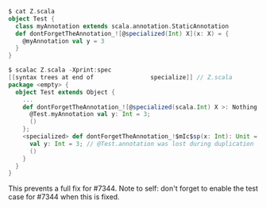 ```scala
$ cat Z.scala 
object Test {
  class myAnnotation extends scala.annotation.StaticAnnotation
  def dontForgetTheAnnotation_![@specialized(Int) X](x: X) = {
    @myAnnotation val y = 3
  }
}

$ scalac Z.scala -Xprint:spec
[[syntax trees at end of                specialize]] // Z.scala
package <empty> {
  object Test extends Object {
    ...
    def dontForgetTheAnnotation_![@specialized(scala.Int) X >: Nothing <: Any](x: X): Unit = {
      @Test.myAnnotation val y: Int = 3;
      ()
    };
    <specialized> def dontForgetTheAnnotation_!$mIc$sp(x: Int): Unit = {
      val y: Int = 3; // @Test.annotation was lost during duplication
      ()
    }
  }
}
```

This prevents a full fix for #7344.
Note to self: don't forget to enable the test case for #7344 when this is fixed.
